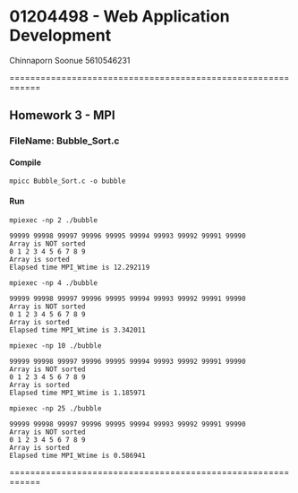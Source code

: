 # 01204498 - Web Application Development

Chinnaporn Soonue
5610546231

============================================================

## Homework 3 - MPI

### FileName: Bubble_Sort.c

#### Compile

```
mpicc Bubble_Sort.c -o bubble
```

#### Run

```
mpiexec -np 2 ./bubble
```
```
99999 99998 99997 99996 99995 99994 99993 99992 99991 99990
Array is NOT sorted
0 1 2 3 4 5 6 7 8 9
Array is sorted
Elapsed time MPI_Wtime is 12.292119
```

```
mpiexec -np 4 ./bubble
```
```
99999 99998 99997 99996 99995 99994 99993 99992 99991 99990
Array is NOT sorted
0 1 2 3 4 5 6 7 8 9
Array is sorted
Elapsed time MPI_Wtime is 3.342011
```

```
mpiexec -np 10 ./bubble
```
```
99999 99998 99997 99996 99995 99994 99993 99992 99991 99990
Array is NOT sorted
0 1 2 3 4 5 6 7 8 9
Array is sorted
Elapsed time MPI_Wtime is 1.185971
```

```
mpiexec -np 25 ./bubble
```
```
99999 99998 99997 99996 99995 99994 99993 99992 99991 99990
Array is NOT sorted
0 1 2 3 4 5 6 7 8 9
Array is sorted
Elapsed time MPI_Wtime is 0.586941
```

============================================================
